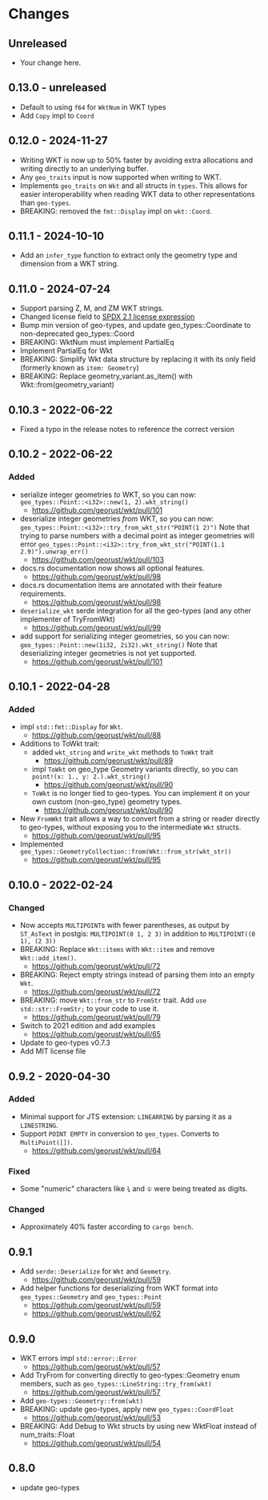 # Changes

## Unreleased

* Your change here.

## 0.13.0 - unreleased

* Default to using `f64` for `WktNum` in WKT types
* Add `Copy` impl to `Coord`

## 0.12.0 - 2024-11-27

* Writing WKT is now up to 50% faster by avoiding extra allocations and writing directly to an underlying buffer.
* Any `geo_traits` input is now supported when writing to WKT.
* Implements `geo_traits` on `Wkt` and all structs in `types`. This allows for easier interoperability when reading WKT data to other representations than `geo-types`.
* BREAKING: removed the `fmt::Display` impl on `wkt::Coord`.

## 0.11.1 - 2024-10-10

* Add an `infer_type` function to extract only the geometry type and dimension from a WKT string.

## 0.11.0 - 2024-07-24

* Support parsing Z, M, and ZM WKT strings.
* Changed license field to [SPDX 2.1 license expression](https://spdx.dev/spdx-specification-21-web-version/#h.jxpfx0ykyb60)
* Bump min version of geo-types, and update geo_types::Coordinate to non-deprecated geo_types::Coord
* BREAKING: WktNum must implement PartialEq
* Implement PartialEq for Wkt
* BREAKING: Simplify Wkt data structure by replacing it with its only field (formerly known as `item: Geometry`)
* BREAKING: Replace geometry_variant.as_item() with Wkt::from(geometry_variant)

## 0.10.3 - 2022-06-22

* Fixed a typo in the release notes to reference the correct version

## 0.10.2 - 2022-06-22

### Added

* serialize integer geometries *to* WKT, so you can now:
  `geo_types::Point::<i32>::new(1, 2).wkt_string()`
  * <https://github.com/georust/wkt/pull/101>
* deserialize integer geometries *from* WKT, so you can now:
  `geo_types::Point::<i32>::try_from_wkt_str("POINT(1 2)")`
  Note that trying to parse numbers with a decimal point as integer geometries will error
  `geo_types::Point::<i32>::try_from_wkt_str("POINT(1.1 2.9)").unwrap_err()`
  * <https://github.com/georust/wkt/pull/103>
* docs.rs documentation now shows all optional features.
  * <https://github.com/georust/wkt/pull/98>
* docs.rs documentation items are annotated with their feature requirements.
  * <https://github.com/georust/wkt/pull/98>
* `deserialize_wkt` serde integration for all the geo-types (and any other implementer of TryFromWkt)
  * <https://github.com/georust/wkt/pull/99>
* add support for serializing integer geometries, so you can now:
  `geo_types::Point::new(1i32, 2i32).wkt_string()`
  Note that deserializing integer geometries is not yet supported.
  * <https://github.com/georust/wkt/pull/101>

## 0.10.1 - 2022-04-28

### Added
* impl `std::fmt::Display` for `Wkt`.
  * <https://github.com/georust/wkt/pull/88>
* Additions to ToWkt trait:
  * added `wkt_string` and `write_wkt` methods to `ToWkt` trait
    * <https://github.com/georust/wkt/pull/89>
  * impl `ToWkt` on geo_type Geometry variants directly, so you can `point!(x: 1., y: 2.).wkt_string()`
    * <https://github.com/georust/wkt/pull/90>
  * `ToWkt` is no longer tied to geo-types. You can implement it on your own
    custom (non-geo_type) geometry types.
    * <https://github.com/georust/wkt/pull/90>
* New `FromWkt` trait allows a way to convert from a string or reader directly
  to geo-types, without exposing you to the intermediate `Wkt` structs.
    * <https://github.com/georust/wkt/pull/95>
* Implemented `geo_types::GeometryCollection::from(Wkt::from_str(wkt_str))`
    * <https://github.com/georust/wkt/pull/95>

## 0.10.0 - 2022-02-24
### Changed
* Now accepts `MULTIPOINT`s with fewer parentheses, as output by `ST_AsText` in postgis:
  `MULTIPOINT(0 1, 2 3)` in addition to `MULTIPOINT((0 1), (2 3))`
* BREAKING: Replace `Wkt::items` with `Wkt::item` and remove `Wkt::add_item()`.
  * <https://github.com/georust/wkt/pull/72>
* BREAKING: Reject empty strings instead of parsing them into an empty `Wkt`.
  * <https://github.com/georust/wkt/pull/72>
* BREAKING: move `Wkt::from_str` to `FromStr` trait. Add `use std::str::FromStr;` to your code to use it.
  * <https://github.com/georust/wkt/pull/79>
* Switch to 2021 edition and add examples
  * <https://github.com/georust/wkt/pull/65>
* Update to geo-types v0.7.3
* Add MIT license file

## 0.9.2 - 2020-04-30
### Added
* Minimal support for JTS extension: `LINEARRING` by parsing it as a `LINESTRING`.
* Support `POINT EMPTY` in conversion to `geo_types`.
  Converts to `MultiPoint([])`.
  * <https://github.com/georust/wkt/pull/64>
### Fixed
* Some "numeric" characters like `¾` and `①` were being treated as digits.
### Changed
* Approximately 40% faster according to `cargo bench`.

## 0.9.1

* Add `serde::Deserialize` for `Wkt` and `Geometry`.
  * <https://github.com/georust/wkt/pull/59>
* Add helper functions for deserializing from WKT format into
  `geo_types::Geometry` and `geo_types::Point`
  * <https://github.com/georust/wkt/pull/59>
  * <https://github.com/georust/wkt/pull/62>

## 0.9.0

* WKT errors impl `std::error::Error`
  * <https://github.com/georust/wkt/pull/57>
* Add TryFrom for converting directly to geo-types::Geometry enum members, such
  as `geo_types::LineString::try_from(wkt)`
  * <https://github.com/georust/wkt/pull/57>
* Add `geo-types::Geometry::from(wkt)`
* BREAKING: update geo-types, apply new `geo_types::CoordFloat`
  * <https://github.com/georust/wkt/pull/53>
* BREAKING: Add Debug to Wkt structs by using new WktFloat instead of num_traits::Float
  * <https://github.com/georust/wkt/pull/54>

## 0.8.0

* update geo-types
